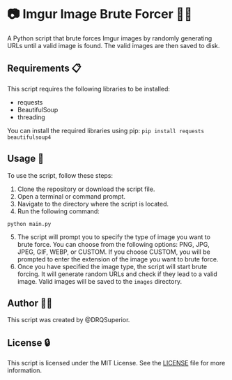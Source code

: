 # 📷 Imgur Image Brute Forcer 🕵️‍♂️

A Python script that brute forces Imgur images by randomly generating URLs until a valid image is found. The valid images are then saved to disk.

## Requirements 📋

This script requires the following libraries to be installed:

- requests
- BeautifulSoup
- threading

You can install the required libraries using pip:
`pip install requests beautifulsoup4`


## Usage 🚀

To use the script, follow these steps:

1. Clone the repository or download the script file.
2. Open a terminal or command prompt.
3. Navigate to the directory where the script is located.
4. Run the following command:

`python main.py`

5. The script will prompt you to specify the type of image you want to brute force. You can choose from the following options: PNG, JPG, JPEG, GIF, WEBP, or CUSTOM. If you choose CUSTOM, you will be prompted to enter the extension of the image you want to brute force.
6. Once you have specified the image type, the script will start brute forcing. It will generate random URLs and check if they lead to a valid image. Valid images will be saved to the `images` directory.

## Author 🧑‍💻

This script was created by @DRQSuperior.

## License 🔒

This script is licensed under the MIT License. See the [LICENSE](LICENSE) file for more information.
